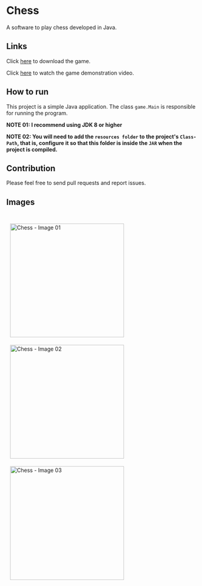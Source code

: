 # Chess

A software to play chess developed in Java.

## Links

Click [here](https://julio-igreja.itch.io/chess) to download the game.

Click [here](https://www.youtube.com/watch?v=uhlNLTTNMDk) to watch the game demonstration video.

## How to run

This project is a simple Java application. The class `game.Main` is responsible for running the program.

**NOTE 01: I recommend using JDK 8 or higher**

**NOTE 02: You will need to add the `resources folder` to the project's `Class-Path`, that is, configure it so that this folder is inside the `JAR` when the project is compiled.**

## Contribution
Please feel free to send pull requests and report issues.

## Images

<div style="display: inline"><br>
  <img align="center" alt="Chess - Image 01" height="300" width="300" style="margin: 10px;" src="https://img.itch.zone/aW1hZ2UvMjQyNTY1OC8xNDM1NzA4NS5wbmc=/original/LL2AZ4.png"/>
  <img align="center" alt="Chess - Image 02" height="300" width="300" style="margin: 10px;" src="https://img.itch.zone/aW1hZ2UvMjQyNTY1OC8xNDM1NzA4NC5wbmc=/original/0i8wB7.png"/>
  <img align="center" alt="Chess - Image 03" height="300" width="300" style="margin: 10px;" src="https://img.itch.zone/aW1hZ2UvMjQyNTY1OC8xNDM1NzA4My5wbmc=/original/UHJfPc.png"/>
</div>

